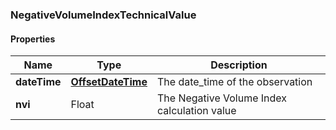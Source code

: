 
[//]: # (CLASS:NegativeVolumeIndexTechnicalValue)

[//]: # (KIND:object)

### NegativeVolumeIndexTechnicalValue

#### Properties

[//]: # (START_DEFINITION)

Name | Type | Description
------------ | ------------- | -------------
**dateTime** | [**OffsetDateTime**](OffsetDateTime.md) | The date_time of the observation &nbsp;
**nvi** | Float | The Negative Volume Index calculation value &nbsp;

[//]: # (END_DEFINITION)


[//]: # (CONTAINED_CLASS:OffsetDateTime)





